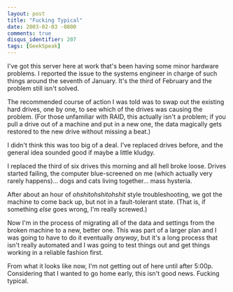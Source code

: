 ```yaml
---
layout: post
title: "Fucking Typical"
date: 2003-02-03 -0800
comments: true
disqus_identifier: 207
tags: [GeekSpeak]
---
```

I've got this server here at work that's been having some minor hardware
problems. I reported the issue to the systems engineer in charge of such
things around the seventh of January. It's the third of February and the
problem still isn't solved.
 
 The recommended course of action I was told was to swap out the
existing hard drives, one by one, to see which of the drives was causing
the problem. (For those unfamiliar with RAID, this actually isn't a
problem; if you pull a drive out of a machine and put in a new one, the
data magically gets restored to the new drive without missing a beat.)
 
 I didn't think this was too big of a deal. I've replaced drives before,
and the general idea sounded good if maybe a little kludgy.
 
 I replaced the third of six drives this morning and all hell broke
loose. Drives started failing, the computer blue-screened on me (which
actually very rarely happens)... dogs and cats living together... mass
hysteria.
 
 After about an hour of *ohshitohshitohshit* style troubleshooting, we
got the machine to come back up, but not in a fault-tolerant state.
(That is, if something *else* goes wrong, I'm really screwed.)
 
 Now I'm in the process of migrating all of the data and settings from
the broken machine to a new, better one. This was part of a larger plan
and I was going to have to do it eventually *anyway*, but it's a long
process that isn't really automated and I was going to test things out
and get things working in a reliable fashion first.
 
 From what it looks like now, I'm not getting out of here until after
5:00p. Considering that I wanted to go home early, this isn't good news.
Fucking typical.
